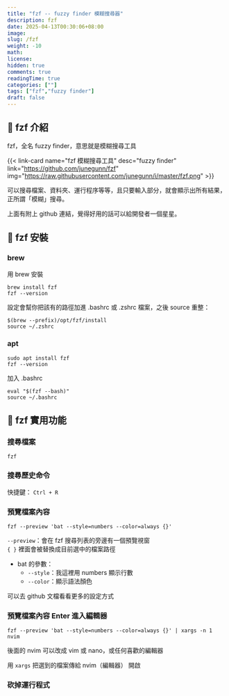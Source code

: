 ```yaml
---
title: "fzf -- fuzzy finder 模糊搜尋器"
description: fzf
date: 2025-04-13T00:30:06+08:00
image: 
slug: /fzf
weight: -10
math: 
license: 
hidden: true
comments: true
readingTime: true
categories: [""]
tags: ["fzf","fuzzy finder"]
draft: false
---
```

## 🐧 fzf 介紹
fzf，全名 fuzzy finder，意思就是模糊搜尋工具

{{< link-card name="fzf 模糊搜尋工具" desc="fuzzy finder" link="https://github.com/junegunn/fzf" img="https://raw.githubusercontent.com/junegunn/i/master/fzf.png" >}}

可以搜尋檔案、資料夾、運行程序等等，且只要輸入部分，就會顯示出所有結果，正所謂「模糊」搜尋。  

上面有附上 github 連結，覺得好用的話可以給開發者一個星星。  

## 🐧 fzf 安裝
### brew
用 brew 安裝
```
brew install fzf
fzf --version
```
設定會幫你把該有的路徑加進 .bashrc 或 .zshrc 檔案，之後 source 重整：
```
$(brew --prefix)/opt/fzf/install
source ~/.zshrc
```

### apt
```
sudo apt install fzf
fzf --version
```
加入 .bashrc
```
eval "$(fzf --bash)"
source ~/.bashrc
```

## 🐧 fzf 實用功能
### 搜尋檔案
```
fzf
```
### 搜尋歷史命令
快捷鍵： `Ctrl + R`

### 預覽檔案內容
```
fzf --preview 'bat --style=numbers --color=always {}'
```
`--preview`：會在 fzf 搜尋列表的旁邊有一個預覽視窗  
`{ }` 裡面會被替換成目前選中的檔案路徑  

- bat 的參數：
  - `--style`：我這裡用 numbers 顯示行數  
  - `--color`：顯示語法顏色  

可以去 github 文檔看看更多的設定方式  
  



### 預覽檔案內容 Enter 進入編輯器
```
fzf --preview 'bat --style=numbers --color=always {}' | xargs -n 1 nvim
```
後面的 nvim 可以改成 vim 或 nano，或任何喜歡的編輯器  

用 `xargs` 把選到的檔案傳給 nvim（編輯器） 開啟  

### 砍掉運行程式
